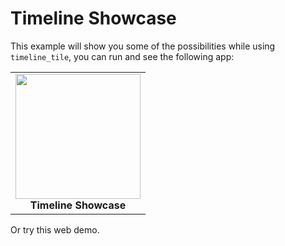 # Timeline Showcase

This example will show you some of the possibilities while using `timeline_tile`, you can run and see the following app:

<div style="text-align: center">
    <table>
        <tr>
            <td style="text-align: center">
                <img src="https://raw.githubusercontent.com/JHBitencourt/timeline_tile/master/screenshots/gifs/showcase_timeline.gif" width="200"/>
      </br><b>Timeline Showcase</b>
            </td>
        </tr>
    </table>
</div>

Or try this web demo.